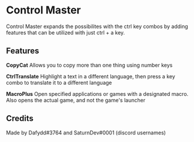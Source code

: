 # Control Master

Control Master expands the possibilites with the ctrl key combos by adding features that can be utilized with just ctrl + a key.

## Features

**CopyCat**
Allows you to copy more than one thing using number keys

**CtrlTranslate**
Highlight a text in a different language, then press a key combo to translate it to a different language

**MacroPlus**
Open specified applications or games with a designated macro. Also opens the actual game, and not the game's launcher

## Credits

Made by Dafydd#3764 and SaturnDev#0001 (discord usernames)
